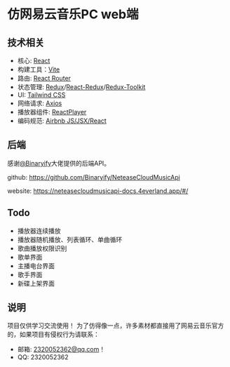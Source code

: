 # 仿网易云音乐PC web端

## 技术相关

- 核心: [React](https://github.com/facebook/react)
- 构建工具：[Vite](https://github.com/vitejs/vite)
- 路由: [React Router](https://github.com/remix-run/react-router)
- 状态管理: [Redux](https://github.com/reduxjs/redux)/[React-Redux](https://github.com/reduxjs/react-redux)/[Redux-Toolkit](https://github.com/reduxjs/redux-toolkit)
- UI: [Tailwind CSS](https://github.com/tailwindlabs/tailwindcss)
- 网络请求: [Axios](https://github.com/axios/axios)
- 播放器组件: [ReactPlayer](https://github.com/CookPete/react-player)
- 编码规范: [Airbnb JS/JSX/React](https://github.com/airbnb/javascript)

## 后端
感谢[@Binaryify](https://github.com/Binaryify)大佬提供的后端API。

github: https://github.com/Binaryify/NeteaseCloudMusicApi

website: https://neteasecloudmusicapi-docs.4everland.app/#/

## Todo
- 播放器连续播放
- 播放器随机播放、列表循环、单曲循环
- 歌曲播放权限识别
- 歌单界面
- 主播电台界面
- 歌手界面
- 新碟上架界面

## 说明

项目仅供学习交流使用！
为了仿得像一点，许多素材都直接用了网易云音乐官方的，如果项目有侵权行为请联系：

- 邮箱: 2320052362@qq.com！
- QQ: 2320052362
